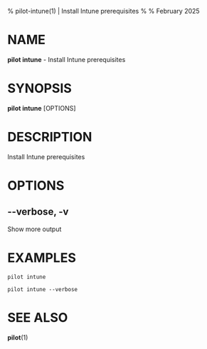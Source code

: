 % pilot-intune(1) | Install Intune prerequisites
% 
% February 2025

NAME
==================================================

**pilot intune** - Install Intune prerequisites

SYNOPSIS
==================================================

**pilot intune** [OPTIONS]

DESCRIPTION
==================================================

Install Intune prerequisites


OPTIONS
==================================================

--verbose, -v
--------------------------------------------------

Show more output


EXAMPLES
==================================================

~~~
pilot intune

pilot intune --verbose

~~~

SEE ALSO
==================================================

**pilot**(1)


